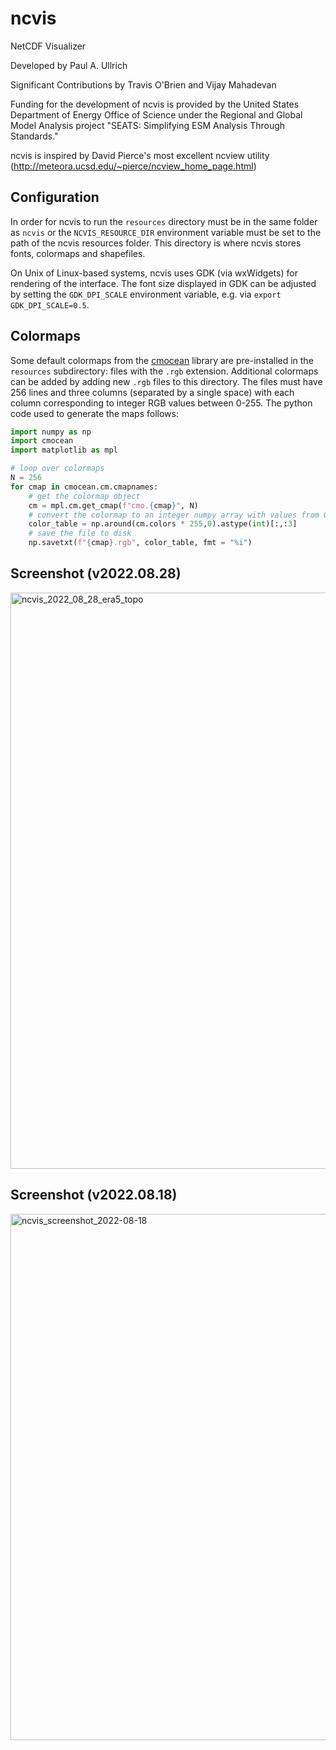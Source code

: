 # ncvis
 NetCDF Visualizer

Developed by Paul A. Ullrich

Significant Contributions by Travis O'Brien and Vijay Mahadevan

Funding for the development of ncvis is provided by the United States Department of Energy Office of Science under the Regional and Global Model Analysis project "SEATS: Simplifying ESM Analysis Through Standards."

ncvis is inspired by David Pierce's most excellent ncview utility (http://meteora.ucsd.edu/~pierce/ncview_home_page.html)

## Configuration

In order for ncvis to run the `resources` directory must be in the same folder as `ncvis` or the `NCVIS_RESOURCE_DIR` environment variable must be set to the path of the ncvis resources folder. This directory is where ncvis stores fonts, colormaps and shapefiles.

On Unix of Linux-based systems, ncvis uses GDK (via wxWidgets) for rendering of the interface.  The font size displayed in GDK can be adjusted by setting the `GDK_DPI_SCALE` environment variable, e.g. via `export GDK_DPI_SCALE=0.5`.

## Colormaps

Some default colormaps from the [cmocean](https://github.com/matplotlib/cmocean) library are pre-installed in the `resources` subdirectory: files with the `.rgb` extension.  Additional colormaps can be added by adding new `.rgb` files to this directory.  The files must have 256 lines and three columns (separated by a single space) with each column corresponding to integer RGB values between 0-255. The python code used to generate the maps follows: 

```python   
import numpy as np
import cmocean
import matplotlib as mpl

# loop over colormaps
N = 256
for cmap in cmocean.cm.cmapnames:
    # get the colormap object
    cm = mpl.cm.get_cmap(f"cmo.{cmap}", N)
    # convert the colormap to an integer numpy array with values from 0-255
    color_table = np.around(cm.colors * 255,0).astype(int)[:,:3]
    # save the file to disk
    np.savetxt(f"{cmap}.rgb", color_table, fmt = "%i")
```

## Screenshot (v2022.08.28)

<img width="922" alt="ncvis_2022_08_28_era5_topo" src="https://user-images.githubusercontent.com/5330916/187129223-b9d47718-fff3-4fd9-8efb-4f71bd86d3e2.png">

## Screenshot (v2022.08.18)

<img width="842" alt="ncvis_screenshot_2022-08-18" src="https://user-images.githubusercontent.com/5330916/185477195-0381f475-10d4-4aa4-acdf-c352c87824b2.png">
